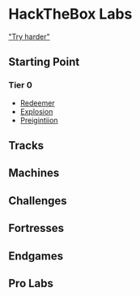 # HackTheBox Labs
["Try harder"](https://www.offensive-security.com/offsec/what-it-means-to-try-harder/)
## Starting Point
### Tier 0
- [Redeemer](./Redeemer.md)
- [Explosion](./Explosion.md)
- [Preigintiion](./Preignition.md)
## Tracks
## Machines
## Challenges 
## Fortresses
## Endgames
## Pro Labs

